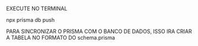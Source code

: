 EXECUTE NO TERMINAL


npx prisma db push


PARA SINCRONIZAR O PRISMA COM O BANCO DE DADOS,
ISSO IRA CRIAR A TABELA NO FORMATO DO schema.prisma